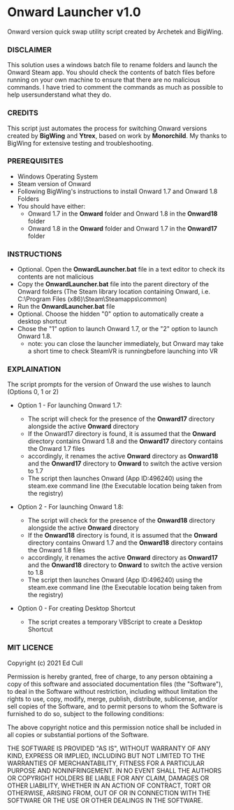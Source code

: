 # Onward Launcher v1.0
Onward version quick swap utility script created by Archetek and BigWing.

### DISCLAIMER
This solution uses a windows batch file to rename folders and launch the Onward Steam app. You should check the contents of batch files before running on your own machine to ensure that there are no malicious commands. I have tried to comment the commands as much as possible to help usersunderstand what they do.

### CREDITS
This script just automates the process for switching Onward versions created by **BigWing** and **Ytrex**, based on work by **Monorchild**. My thanks to BigWing for extensive testing and troubleshooting.

### PREREQUISITES

- Windows Operating System
- Steam version of Onward
- Following BigWing's instructions to install Onward 1.7 and Onward 1.8 Folders
- You should have either:
  - Onward 1.7 in the **Onward** folder and Onward 1.8 in the **Onward18** folder
  - Onward 1.8 in the **Onward** folder and Onward 1.7 in the **Onward17** folder

### INSTRUCTIONS

- Optional. Open the **OnwardLauncher.bat** file in a text editor to check its contents are not malicious
- Copy the **OnwardLauncher.bat** file into the parent directory of the Onward folders (The Steam library location containing Onward, i.e. C:\Program Files (x86)\Steam\Steamapps\common)
- Run the **OnwardLauncher.bat** file
- Optional. Choose the hidden "0" option to automatically create a desktop shortcut
- Chose the "1" option to launch Onward 1.7, or the "2" option to launch Onward 1.8.
  - note: you can close the launcher immediately, but Onward may take a short time to check SteamVR is runningbefore launching into VR

### EXPLAINATION

The script prompts for the version of Onward the use wishes to launch (Options 0, 1 or 2)

- Option 1 - For launching Onward 1.7:
  - The script will check for the presence of the **Onward17** directory alongside the active **Onward** directory
  - If the Onward17 directory is found, it is assumed that the **Onward** directory contains Onward 1.8 and the **Onward17** directory contains the Onward 1.7 files
  - accordingly, it renames the active **Onward** directory as **Onward18** and the **Onward17** directory to **Onward** to switch the active version to 1.7
  - The script then launches Onward (App ID:496240) using the steam.exe command line (the Executable location being taken from the registry)
  
- Option 2 - For launching Onward 1.8:
  - The script will check for the presence of the **Onward18** directory alongside the active **Onward** directory
  - If the **Onward18** directory is found, it is assumed that the **Onward** directory contains Onward 1.7 and the **Onward18** directory contains the Onward 1.8 files
  - accordingly, it renames the active **Onward** directory as **Onward17** and the **Onward18** directory to **Onward** to switch the active version to 1.8
  - The script then launches Onward (App ID:496240) using the steam.exe command line (the Executable location being taken from the registry)

- Option 0 - For creating Desktop Shortcut
  - The script creates a temporary VBScript to create a Desktop Shortcut
	
### MIT LICENCE

Copyright (c) 2021 Ed Cull

Permission is hereby granted, free of charge, to any person obtaining a copy
of this software and associated documentation files (the "Software"), to deal
in the Software without restriction, including without limitation the rights
to use, copy, modify, merge, publish, distribute, sublicense, and/or sell
copies of the Software, and to permit persons to whom the Software is
furnished to do so, subject to the following conditions:

The above copyright notice and this permission notice shall be included in all
copies or substantial portions of the Software.

THE SOFTWARE IS PROVIDED "AS IS", WITHOUT WARRANTY OF ANY KIND, EXPRESS OR
IMPLIED, INCLUDING BUT NOT LIMITED TO THE WARRANTIES OF MERCHANTABILITY,
FITNESS FOR A PARTICULAR PURPOSE AND NONINFRINGEMENT. IN NO EVENT SHALL THE
AUTHORS OR COPYRIGHT HOLDERS BE LIABLE FOR ANY CLAIM, DAMAGES OR OTHER
LIABILITY, WHETHER IN AN ACTION OF CONTRACT, TORT OR OTHERWISE, ARISING FROM,
OUT OF OR IN CONNECTION WITH THE SOFTWARE OR THE USE OR OTHER DEALINGS IN THE
SOFTWARE.
